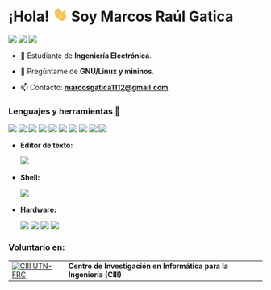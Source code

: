 <h1 align="left">¡Hola! <img src="https://raw.githubusercontent.com/ABSphreak/ABSphreak/master/gifs/Hi.gif" width="30px" /> Soy Marcos Raúl Gatica</h1>
<p align="left"> 
  <img src="https://img.shields.io/badge/Arch_Linux-1793D1?style=for-the-badge&logo=arch-linux&logoColor=white" /> 
  <img src="https://img.shields.io/badge/i3wm-526366?style=for-the-badge&logo=i3&logoColor=white" />
  <img src="https://img.shields.io/badge/Debian-A81D33?style=for-the-badge&logo=debian&logoColor=white" />
  
</p>

- 🚀 Estudiante de **Ingeniería Electrónica**.

- 💬 Pregúntame de **GNU/Linux y mininos**.

- 📫 Contacto: **marcosgatica1112@gmail.com**

<h3 align="left">Lenguajes y herramientas 🔧</h3>

<p align="left"> 
  <img src="https://img.shields.io/badge/C-00599C?style=for-the-badge&logo=c&logoColor=white" />
  <img src="https://img.shields.io/badge/C++-00599C?style=for-the-badge&logo=c%2B%2B&logoColor=white" />
  <img src="https://img.shields.io/badge/Bash-121011?style=for-the-badge&logo=gnu-bash&logoColor=white" />
  <img src="https://img.shields.io/badge/Java-ED8B00?style=for-the-badge&logo=openjdk&logoColor=white" />
  <img src="https://img.shields.io/badge/Python-3776AB?style=for-the-badge&logo=python&logoColor=white" />
  <img src="https://img.shields.io/badge/latex-%23008080.svg?style=for-the-badge&logo=latex&logoColor=white" />
  <img src="https://img.shields.io/badge/-Raspberry_Pi-C51A4A?style=for-the-badge&logo=Raspberry-Pi" />
  <img src="https://img.shields.io/badge/LOGO!_Soft-009999?style=for-the-badge&logo=siemens&logoColor=white" />
  <img src="https://img.shields.io/badge/Linux-FCC624?style=for-the-badge&logo=linux&logoColor=black" />
  <img src="https://img.shields.io/badge/Git-F05032?style=for-the-badge&logo=git&logoColor=white" />
</p>

- **Editor de texto:** <p align="left"> <img src="https://img.shields.io/badge/Vim-%2357A143.svg?&style=for-the-badge&logo=vim&logoColor=white" /> </p>
- **Shell:** <p align="left"> <img src="https://img.shields.io/badge/Zsh-89E051?style=for-the-badge&logo=gnu-bash&logoColor=black" /> </p>
- **Hardware:** <p align="left"> <img src="https://img.shields.io/badge/Dell_G15_5515-007DB8?style=for-the-badge&logo=dell&logoColor=white" /> <img src="https://img.shields.io/badge/Raspberry_Pi_4B+-C51A4A?style=for-the-adge&logo=raspberry-i" />   <img src="https://img.shields.io/badge/Arduino_Mega-00979D?style=for-the-badge&logo=arduino&logoColor=white" />  <img src="https://img.shields.io/badge/Arduino_Uno_R3-00979D?style=for-the-adge&logo=arduino&logoColor=white" /> </p>

<h3 align="left">Voluntario en:</h3>

<table>
  <tr>
    <td>
      <a href="https://ciii.frc.utn.edu.ar/wiki/">
        <img src="https://avatars.githubusercontent.com/u/33964965?v=4" alt="CIII UTN-FRC" height="50px"/>
      </a>
    </td>
    <td>
      <strong>Centro de Investigación en Informática para la Ingeniería (CIII)</strong>
    </td>
  </tr>
</table>
